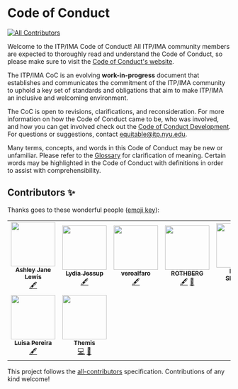 # Code of Conduct
<!-- ALL-CONTRIBUTORS-BADGE:START - Do not remove or modify this section -->
[![All Contributors](https://img.shields.io/badge/all_contributors-9-orange.svg?style=flat-square)](#contributors-)
<!-- ALL-CONTRIBUTORS-BADGE:END -->

Welcome to the ITP/IMA Code of Conduct! All ITP/IMA community members are expected to thoroughly read and understand the Code of Conduct, so please make sure to visit the [Code of Conduct's website](https://itpnyu.github.io/ITP-IMA-Code-of-Conduct/).

The ITP/IMA CoC is an evolving **work-in-progress** document that establishes and communicates the commitment of the ITP/IMA community to uphold a key set of standards and obligations that aim to make ITP/IMA an inclusive and welcoming environment.

The CoC is open to revisions, clarifications, and reconsideration. For more information on how the Code of Conduct came to be, who was involved, and how you can get involved check out the [Code of Conduct Development](CONTRIBUTING.md). For questions or suggestions, contact equitable@itp.nyu.edu.

Many terms, concepts, and words in this Code of Conduct may be new or unfamiliar. Please refer to the [Glossary](glossary.md) for clarification of meaning. Certain words may be highlighted in the Code of Conduct with definitions in order to assist with comprehensibility.

## Contributors ✨

Thanks goes to these wonderful people ([emoji key](https://allcontributors.org/docs/en/emoji-key)):

<!-- ALL-CONTRIBUTORS-LIST:START - Do not remove or modify this section -->
<!-- prettier-ignore-start -->
<!-- markdownlint-disable -->
<table>
  <tr>
    <td align="center"><a href="http://www.ashleyjanelewis.com"><img src="https://avatars3.githubusercontent.com/u/43127855?v=4?s=100" width="100px;" alt=""/><br /><sub><b>Ashley Jane Lewis</b></sub></a><br /><a href="#content-AshleyJaneLewis" title="Content">🖋</a></td>
    <td align="center"><a href="https://github.com/lydiajessup"><img src="https://avatars3.githubusercontent.com/u/26204298?v=4?s=100" width="100px;" alt=""/><br /><sub><b>Lydia Jessup</b></sub></a><br /><a href="#content-lydiajessup" title="Content">🖋</a></td>
    <td align="center"><a href="https://github.com/veroalfaro"><img src="https://avatars0.githubusercontent.com/u/11035999?v=4?s=100" width="100px;" alt=""/><br /><sub><b>veroalfaro</b></sub></a><br /><a href="#content-veroalfaro" title="Content">🖋</a></td>
    <td align="center"><a href="https://github.com/sarahrothberg"><img src="https://avatars1.githubusercontent.com/u/2333512?v=4?s=100" width="100px;" alt=""/><br /><sub><b>ROTHBERG</b></sub></a><br /><a href="#content-sarahrothberg" title="Content">🖋</a> <a href="#ideas-sarahrothberg" title="Ideas, Planning, & Feedback">🤔</a></td>
    <td align="center"><a href="http://www.shiffman.net"><img src="https://avatars0.githubusercontent.com/u/191758?v=4?s=100" width="100px;" alt=""/><br /><sub><b>Daniel Shiffman</b></sub></a><br /><a href="#projectManagement-shiffman" title="Project Management">📆</a></td>
    <td align="center"><a href="https://github.com/RiosITP"><img src="https://avatars2.githubusercontent.com/u/43545189?v=4?s=100" width="100px;" alt=""/><br /><sub><b>RiosITP</b></sub></a><br /><a href="#content-RiosITP" title="Content">🖋</a></td>
    <td align="center"><a href="http://matt-romein.com"><img src="https://avatars3.githubusercontent.com/u/7660881?v=4?s=100" width="100px;" alt=""/><br /><sub><b>Matt Romein</b></sub></a><br /><a href="#content-mromein" title="Content">🖋</a></td>
  </tr>
  <tr>
    <td align="center"><a href="http://www.luisapereira.net"><img src="https://avatars3.githubusercontent.com/u/295879?v=4?s=100" width="100px;" alt=""/><br /><sub><b>Luisa Pereira</b></sub></a><br /><a href="#content-luisaph" title="Content">🖋</a></td>
    <td align="center"><a href="https://themis.design"><img src="https://avatars.githubusercontent.com/u/6019802?v=4?s=100" width="100px;" alt=""/><br /><sub><b>Themis</b></sub></a><br /><a href="https://github.com/ITPNYU/ITP-IMA-Code-of-Conduct/commits?author=themiscadiz" title="Code">💻</a> <a href="#design-themiscadiz" title="Design">🎨</a></td>
  </tr>
</table>

<!-- markdownlint-restore -->
<!-- prettier-ignore-end -->

<!-- ALL-CONTRIBUTORS-LIST:END -->

This project follows the [all-contributors](https://github.com/all-contributors/all-contributors) specification. Contributions of any kind welcome!
